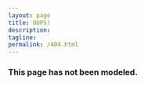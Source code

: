 ```yaml
---
layout: page
title: OOPS!
description: 
tagline: 
permalink: /404.html
---
```


### This page has not been modeled. 